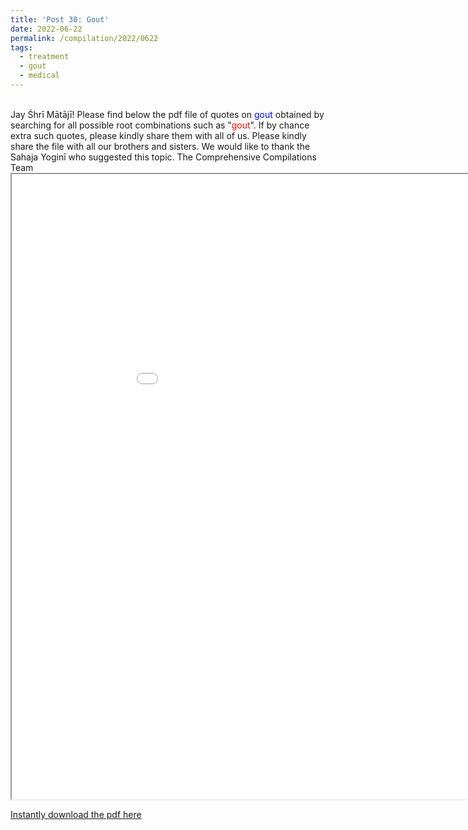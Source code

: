 ```yaml
---
title: 'Post 30: Gout'
date: 2022-06-22
permalink: /compilation/2022/0622
tags:
  - treatment
  - gout
  - medical
---
```


<br>
Jay Śhrī Mātājī!
Please find below the pdf file of quotes on <font color="blue">gout</font> obtained by searching for all possible root combinations such as "<font color="red">gout</font>". If by chance extra such quotes, please kindly share them with all of us.
Please kindly share the file with all our brothers and sisters. 
We would like to thank the Sahaja Yoginī who suggested this topic.
The Comprehensive Compilations Team

<iframe src="/pdf/#/files/Gout.pdf" width="1000px" height="1000px"></iframe>

[Instantly download the pdf here](https://bit.ly/3bf9Tbr)